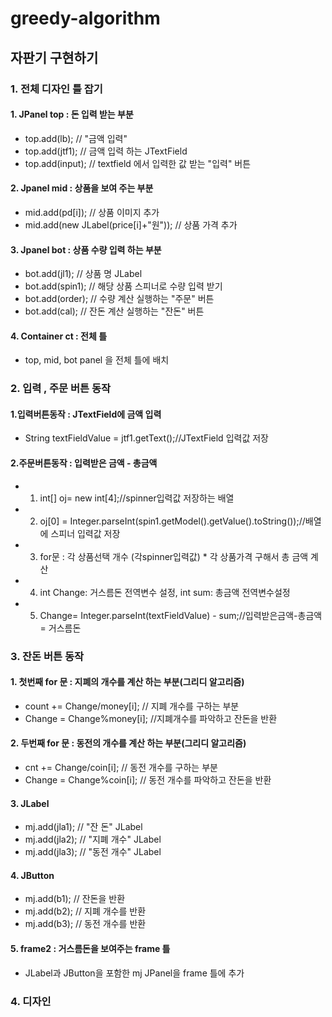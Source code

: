 # greedy-algorithm

## 자판기 구현하기


### 1. 전체 디자인 틀 잡기

#### 1. JPanel top : 돈 입력 받는 부분
   - top.add(lb); // "금액 입력" 
   - top.add(jtf1); // 금액 입력 하는 JTextField
   - top.add(input); // textfield 에서 입력한 값 받는 "입력" 버튼
  
#### 2. Jpanel mid : 상품을 보여 주는 부분
   - mid.add(pd[i]); // 상품 이미지 추가
   - mid.add(new JLabel(price[i]+"원")); // 상품 가격 추가

#### 3. Jpanel bot : 상품 수량 입력 하는 부분
   - bot.add(jl1); // 상품 명 JLabel
   - bot.add(spin1); // 해당 상품 스피너로 수량 입력 받기
   - bot.add(order); // 수량 계산 실행하는 "주문" 버튼
   - bot.add(cal); // 잔돈 계산 실행하는 "잔돈" 버튼

#### 4. Container ct : 전체 틀
   - top, mid, bot panel 을 전체 틀에 배치
   

### 2. 입력 , 주문 버튼 동작
#### 1.입력버튼동작 : JTextField에 금액 입력
   - String textFieldValue = jtf1.getText();//JTextField 입력값 저장
#### 2.주문버튼동작 : 입력받은 금액 - 총금액
   - 1. int[] oj= new int[4];//spinner입력값 저장하는 배열
   - 2. oj[0] = Integer.parseInt(spin1.getModel().getValue().toString());//배열에 스피너 입력값 저장
   - 3. for문 : 각 상품선택 개수 (각spinner입력값) * 각 상품가격 구해서 총 금액 계산
   - 4. int Change: 거스름돈 전역변수 설정, int sum: 총금액 전역변수설정
   - 5. Change= Integer.parseInt(textFieldValue) - sum;//입력받은금액-총금액 = 거스름돈
   


### 3. 잔돈 버튼 동작

#### 1. 첫번째 for 문 : 지폐의 개수를 계산 하는 부분(그리디 알고리즘)
   - count += Change/money[i]; // 지폐 개수를 구하는 부분
   - Change = Change%money[i]; //지폐개수를 파악하고 잔돈을 반환
   
#### 2. 두번째 for 문 : 동전의 개수를 계산 하는 부분(그리디 알고리즘)
   - cnt += Change/coin[i]; // 동전 개수를 구하는 부분
   - Change = Change%coin[i]; // 동전 개수를 파악하고 잔돈을 반환
   
#### 3. JLabel
   - mj.add(jla1); // "잔 돈" JLabel
   - mj.add(jla2); //  "지폐 개수" JLabel
   - mj.add(jla3); // "동전 개수" JLabel
   
#### 4. JButton
   - mj.add(b1); // 잔돈을 반환
   - mj.add(b2); // 지폐 개수를 반환
   - mj.add(b3); // 동전 개수를 반환
   
#### 5. frame2 : 거스름돈을 보여주는 frame 틀
   - JLabel과 JButton을 포함한 mj JPanel을 frame 틀에 추가

### 4. 디자인
